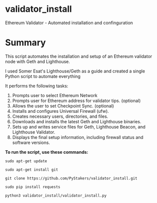 # validator_install
Ethereum Validator - Automated installation and confinguration

# Summary
This script automates the installation and setup of an Ethereum validator node with Geth and Lighthouse.

I used Somer Esat's Lighthouse/Geth as a guide and created a single Python script to automate everything

It performs the following tasks:

1) Prompts user to select Ethereum Network
2) Prompts user for Ethereum address for validator tips. (optional)
3) Allows the user to set Checkpoint Sync. (optional)
4) Installs and configures Universal Firewall (ufw).
5) Creates necessary users, directories, and files.
6) Downloads and installs the latest Geth and Lighthouse binaries.
7) Sets up and writes service files for Geth, Lighthouse Beacon, and Lighthouse Validator.
8) Displays the final setup information, including firewall status and software versions.

**To run the script, use these commands:**

`sudo apt-get update`

`sudo apt-get install git`

`git clone https://github.com/PyStakers/validator_install.git`

`sudo pip install requests`

`python3 validator_install/validator_install.py`
